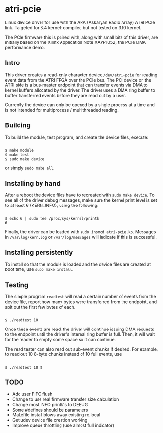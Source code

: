 # atri-pcie
Linux device driver for use with the ARA (Askaryan Radio Array) ATRI PCIe
link.  Targeted for 3.4 kernel; compiled but not tested on 3.10 kernel.

The PCIe firmware this is paired with, along with small bits of this driver,
are initially based on the Xilinx Application Note XAPP1052, the PCIe DMA
performance demo.

Intro
---

This driver creates a read-only character device `/dev/atri-pcie` for reading
event data from the ATRI FPGA over the PCIe bus.  The PCI device on the
ATRI side is a bus-master endpoint that can transfer events via DMA to
kernel buffers allocated by the driver.  The driver uses a DMA ring buffer
to buffer transferred events before they are read out by a user.

Currently the device can only be opened by a single process at a time and
is not intended for multiprocess / multithreaded reading.

Building
---

To build the module, test program, and create the device files, execute:

<pre><code>
$ make module
$ make test
$ sudo make device
</code></pre>

or simply `sudo make all`.

Installing by hand
---

After a reboot the device files have to recreated with `sudo make device`.
To see all of the driver debug messages, make sure the kernel print level
is set to at least 6 (KERN_INFO), using the following:

<pre><code>
$ echo 6 | sudo tee /proc/sys/kernel/printk
6
</code></pre>

Finally, the driver can be loaded with `sudo insmod atri-pcie.ko`.
Messages in `/var/log/kern.log` or `/var/log/messages` will indicate if
this is successful.

Installing persistently
---

To install so that the module is loaded and the device files are created at
boot time, use `sudo make install`.  

Testing
---

The simple program `readtest` will read a certain number of events from the
device file, report how many bytes were transferred from the endpoint, and
spit out the first few bytes of each.  

<pre><code>
$ ./readtest 10
</code></pre>

Once these events are read, the driver will continue issuing DMA requests
to the endpoint until the driver's internal ring buffer is full.  Then, it
will wait for the reader to empty some space so it can continue.

The read tester can also read out sub-event chunks if desired.  For
example, to read out 10 8-byte chunks instead of 10 full events, use

<pre><code>
$ ./readtest 10 8
</code></pre>

TODO
---
- Add user FIFO flush
- Change to use real firmware transfer size calculation
- Change most INFO printk's to DEBUG
- Some #defines should be parameters
- Makefile install blows away existing rc.local
- Get udev device file creation working
- Improve queue throttling (use almost full indicator)


